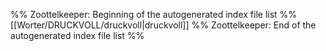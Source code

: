 %% Zoottelkeeper: Beginning of the autogenerated index file list  %%
 [[Worter/DRUCKVOLL/druckvoll|druckvoll]]
%% Zoottelkeeper: End of the autogenerated index file list  %%
